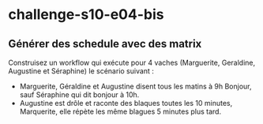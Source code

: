 # challenge-s10-e04-bis

## Générer des schedule avec des matrix

Construisez un workflow qui exécute pour 4 vaches (Marguerite, Geraldine, Augustine et Séraphine) le scénario suivant :

- Marguerite, Géraldine et Augustine disent tous les matins à 9h Bonjour, sauf Séraphine qui dit bonjour à 10h.
- Augustine est drôle et raconte des blaques toutes les 10 minutes, Marquerite, elle répète les même blagues 5 minutes plus tard.

